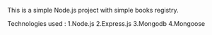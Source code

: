 This is  a simple Node.js project with simple books registry.

Technologies used :
1.Node.js
2.Express.js
3.Mongodb
4.Mongoose
